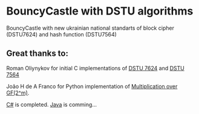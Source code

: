 # BouncyCastle with DSTU algorithms

BouncyCastle with new ukrainian national standarts of block cipher (DSTU7624) and hash function (DSTU7564)

## Great thanks to:

Roman Oliynykov for initial C implementations of [DSTU 7624](https://github.com/Roman-Oliynykov/Kalyna-reference) and [DSTU 7564](https://github.com/Roman-Oliynykov/Kupyna-reference)

João H de A Franco for Python implementation of [Multiplication over GF(2^m)](https://jhafranco.com/2012/02/17/multiplication-over-the-binary-finite-field-gf2m/).

[C#](https://www.bouncycastle.org/csharp/index.html) is completed. [Java](https://www.bouncycastle.org/java.html) is comming...

